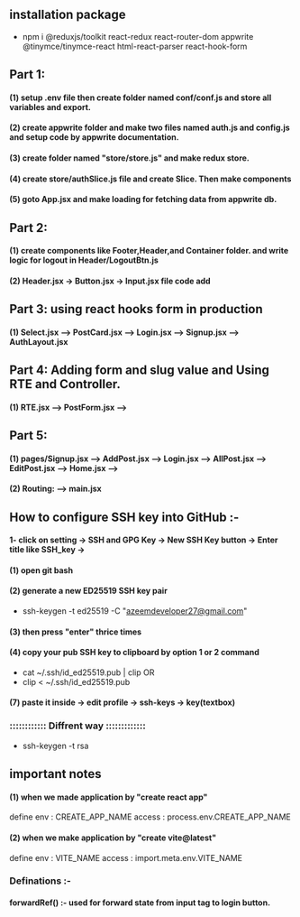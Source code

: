 ## installation package

- npm i @reduxjs/toolkit react-redux react-router-dom appwrite @tinymce/tinymce-react html-react-parser react-hook-form


## Part 1:

#### (1) setup .env file then create folder named conf/conf.js and store all variables and export.
#### (2) create appwrite folder and make two files named auth.js and config.js and setup code by appwrite documentation.
#### (3) create folder named "store/store.js" and make redux store.
#### (4) create store/authSlice.js file and create Slice. Then make components
#### (5) goto App.jsx and make loading for fetching data from appwrite db.

## Part 2:

#### (1) create components like Footer,Header,and Container folder. and write logic for logout in Header/LogoutBtn.js
#### (2) Header.jsx -> Button.jsx -> Input.jsx file code add 

## Part 3: using react hooks form in production

#### (1) Select.jsx --> PostCard.jsx --> Login.jsx --> Signup.jsx --> AuthLayout.jsx

## Part 4: Adding form and slug value and Using RTE and Controller.

#### (1) RTE.jsx --> PostForm.jsx --> 

## Part 5: 

#### (1) pages/Signup.jsx --> AddPost.jsx --> Login.jsx --> AllPost.jsx --> EditPost.jsx --> Home.jsx -->

#### (2) Routing:   --> main.jsx


## How to configure SSH key into GitHub :- 

#### 1- click on setting -> SSH and GPG Key -> New SSH Key button -> Enter title like SSH_key -> 

#### (1) open git bash
#### (2) generate a new ED25519 SSH key pair

 - ssh-keygen -t ed25519 -C "azeemdeveloper27@gmail.com"

#### (3) then press "enter" thrice times
#### (4) copy your pub SSH key to clipboard by option 1 or 2 command

 - cat ~/.ssh/id_ed25519.pub | clip
            OR
 - clip < ~/.ssh/id_ed25519.pub

#### (7) paste it inside -> edit profile -> ssh-keys -> key(textbox)


### :::::::::::: Diffrent way :::::::::::::

 - ssh-keygen -t rsa

   





     

## important notes

 #### (1) when we made application by "create react app" 
 define env : CREATE_APP_NAME
 access : process.env.CREATE_APP_NAME

 #### (2) when we make application by "create vite@latest"
 define env : VITE_NAME
 access : import.meta.env.VITE_NAME


 ### Definations :-

 #### forwardRef() :- used for forward state from input tag to login button.

